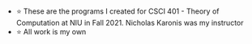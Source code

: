 - :star: These are the programs I created for CSCI 401 - Theory of Computation at NIU in Fall 2021. Nicholas Karonis was my instructor
- :star: All work is my own
